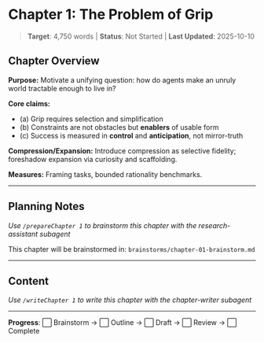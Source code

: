 # Chapter 1: The Problem of Grip

> **Target**: 4,750 words | **Status**: Not Started | **Last Updated**: 2025-10-10

## Chapter Overview

**Purpose:** Motivate a unifying question: how do agents make an unruly world tractable enough to live in?

**Core claims:**
- (a) Grip requires selection and simplification
- (b) Constraints are not obstacles but **enablers** of usable form
- (c) Success is measured in **control** and **anticipation**, not mirror-truth

**Compression/Expansion:** Introduce compression as selective fidelity; foreshadow expansion via curiosity and scaffolding.

**Measures:** Framing tasks, bounded rationality benchmarks.

---

## Planning Notes

*Use `/prepareChapter 1` to brainstorm this chapter with the research-assistant subagent*

This chapter will be brainstormed in: `brainstorms/chapter-01-brainstorm.md`

---

## Content

*Use `/writeChapter 1` to write this chapter with the chapter-writer subagent*

---

**Progress**: ⬜ Brainstorm → ⬜ Outline → ⬜ Draft → ⬜ Review → ⬜ Complete

<script src="https://hypothes.is/embed.js" async></script>

